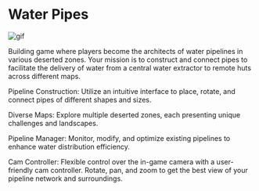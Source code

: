 # Water Pipes
![gif](https://github.com/edwin-marte/WaterPipesURP/assets/131810838/93528d8e-748b-4901-b54f-1d17e9355441)

Building game where players become the architects of water pipelines in various deserted zones. Your mission is to construct and connect pipes to facilitate the delivery of water from a central water extractor to remote huts across different maps.

Pipeline Construction: Utilize an intuitive interface to place, rotate, and connect pipes of different shapes and sizes.

Diverse Maps: Explore multiple deserted zones, each presenting unique challenges and landscapes.

Pipeline Manager: Monitor, modify, and optimize existing pipelines to enhance water distribution efficiency.

Cam Controller: Flexible control over the in-game camera with a user-friendly cam controller. Rotate, pan, and zoom to get the best view of your pipeline network and surroundings.
